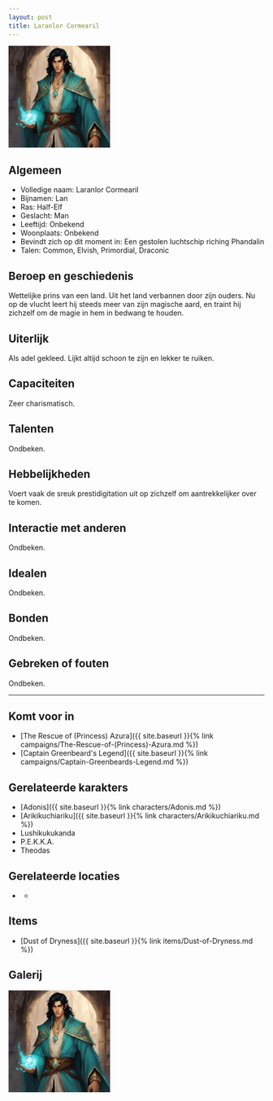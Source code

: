 ```yaml
---
layout: post
title: Laranlor Cormearil
---
```


<img src="../images/Laranlor.jpg" alt="Laranlor" width=200>

## Algemeen
* Volledige naam: Laranlor Cormearil
* Bijnamen: Lan
* Ras: Half-Elf
* Geslacht: Man
* Leeftijd: Onbekend
* Woonplaats: Onbekend
* Bevindt zich op dit moment in: Een gestolen luchtschip riching Phandalin
* Talen: Common, Elvish, Primordial, Draconic

## Beroep en geschiedenis
Wettelijke prins van een land. Uit het land verbannen door zijn ouders. Nu op de vlucht leert hij steeds meer van zijn magische aard, en traint hij zichzelf om de magie in hem in bedwang te houden.

## Uiterlijk
Als adel gekleed. Lijkt altijd schoon te zijn en lekker te ruiken.

## Capaciteiten
Zeer charismatisch.

## Talenten
Ondbeken.

## Hebbelijkheden
Voert vaak de sreuk prestidigitation uit op zichzelf om aantrekkelijker over te komen.

## Interactie met anderen
Ondbeken.

## Idealen
Ondbeken.

## Bonden
Ondbeken.

## Gebreken of fouten
Ondbeken.

---

## Komt voor in
* [The Rescue of (Princess) Azura]({{ site.baseurl }}{% link campaigns/The-Rescue-of-(Princess)-Azura.md %})
* [Captain Greenbeard's Legend]({{ site.baseurl }}{% link campaigns/Captain-Greenbeards-Legend.md %})

## Gerelateerde karakters
* [Adonis]({{ site.baseurl }}{% link characters/Adonis.md %})
* [Arikikuchiariku]({{ site.baseurl }}{% link characters/Arikikuchiariku.md %})
* Lushikukukanda
* P.E.K.K.A.
* Theodas

## Gerelateerde locaties
* -

## Items
* [Dust of Dryness]({{ site.baseurl }}{% link items/Dust-of-Dryness.md %})

## Galerij
<img src="../images/Laranlor.jpg" alt="Laranlor" width=200>